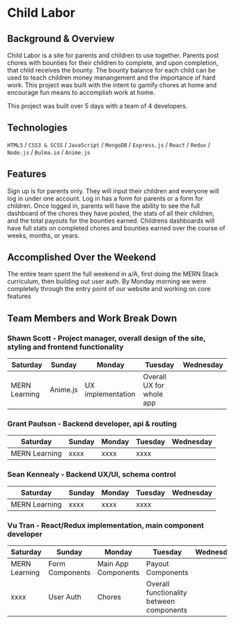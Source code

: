 # Child Labor

## Background & Overview

Child Labor is a site for parents and children to use together. Parents post chores with bounties for their children to complete, and upon completion, that child receives the bounty. The bounty balance for each child can be used to teach children money manangement and the importance of hard work. This project was built with the intent to gamify chores at home and encourage fun means to accomplish work at home.

This project was built over 5 days with a team of 4 developers.

## Technologies 

`HTML5` / `CSS3 & SCSS` / `JavaScript` / `MongoDB` / `Express.js` / `React` / `Redux` / `Node.js` / `Bulma.io` / `Anime.js`

## Features

Sign up is for parents only. They will input their children and everyone will log in under one account. Log in has a form for parents or a form for children. Once logged in, parents will have the ability to see the full dashboard of the chores they have posted, the stats of all their children, and the total payouts for the bounties earned. Childrens dashboards will have full stats on completed chores and bounties earned over the course of weeks, months, or years.

## Accomplished Over the Weekend

The entire team spent the full weekend in a/A, first doing the MERN Stack curriculum, then building out user auth. By Monday morning we were completely through the entry point of our website and working on core features

## Team Members and Work Break Down

### Shawn Scott - Project manager, overall design of the site, styling and frontend functionality

Saturday | Sunday | Monday | Tuesday | Wednesday
---------|--------|--------|---------|----------
MERN Learning | Anime.js | UX implementation | Overall UX for whole app

### Grant Paulson - Backend developer, api & routing

Saturday | Sunday | Monday | Tuesday | Wednesday
---------|--------|--------|---------|----------
MERN Learning | xxxx | xxxx | xxxx

### Sean Kennealy - Backend UX/UI, schema control

Saturday | Sunday | Monday | Tuesday | Wednesday
---------|--------|--------|---------|----------
MERN Learning | xxxx | xxxx | xxxx

### Vu Tran - React/Redux implementation, main component developer

Saturday | Sunday | Monday | Tuesday | Wednesday
---------|--------|--------|---------|----------
MERN Learning | Form Components | Main App Components | Payout Components
xxxx | User Auth | Chores | Overall functionality between components